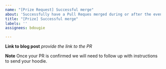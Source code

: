 ```yaml
---
name: "[Prize Request] Successful merge"
about: 'Successfully have a Pull Reques merged during or after the event (within 7-days). '
title: "[Prize] Successful merge"
labels: ''
assignees: bdougie

---
```


**Link to blog post**
_provide the link to the PR_

**Note**
Once your PR is confirmed we will need to follow up with instructions to send your hoodie.

